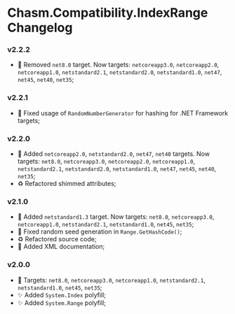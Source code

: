 # Chasm.Compatibility.IndexRange Changelog

### v2.2.2
- 🧩 Removed `net8.0` target. Now targets: `netcoreapp3.0`, `netcoreapp2.0`, `netcoreapp1.0`, `netstandard2.1`, `netstandard2.0`, `netstandard1.0`, `net47`, `net45`, `net40`, `net35`;

### v2.2.1
- 🐛 Fixed usage of `RandomNumberGenerator` for hashing for .NET Framework targets;

### v2.2.0
- 🧩 Added `netcoreapp2.0`, `netstandard2.0`, `net47`, `net40` targets. Now targets: `net8.0`, `netcoreapp3.0`, `netcoreapp2.0`, `netcoreapp1.0`, `netstandard2.1`, `netstandard2.0`, `netstandard1.0`, `net47`, `net45`, `net40`, `net35`;
- ♻️ Refactored shimmed attributes;

### v2.1.0
- 🧩 Added `netstandard1.3` target. Now targets: `net8.0`, `netcoreapp3.0`, `netcoreapp1.0`, `netstandard2.1`, `netstandard1.0`, `net45`, `net35`;
- 🐛 Fixed random seed generation in `Range.GetHashCode()`;
- ♻️ Refactored source code;
- 📝 Added XML documentation;

### v2.0.0
- 🧩 Targets: `net8.0`, `netcoreapp3.0`, `netcoreapp1.0`, `netstandard2.1`, `netstandard1.0`, `net45`, `net35`;
- ✨ Added `System.Index` polyfill;
- ✨ Added `System.Range` polyfill;
